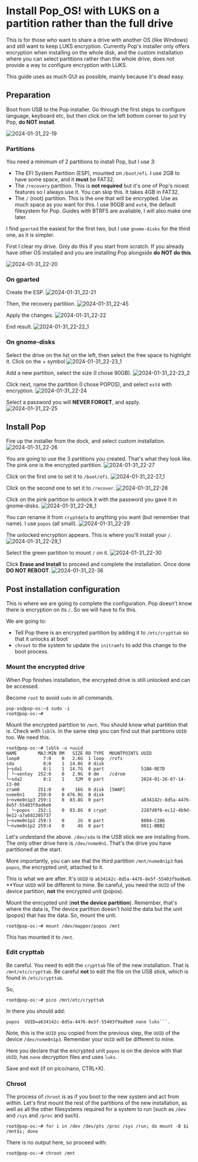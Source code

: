 # Install Pop_OS! with LUKS on a partition rather than the full drive
This is for those who want to share a drive with another OS (like Windows) and still want to keep LUKS encryption.
Currently Pop's installer only offers encryption when installing on the whole disk, and the custom installation where you can select partitions rather than the whole drive, does not provide a way to configure encryption with LUKS.

This guide uses as much GUI as possible, mainly because it's dead easy.

## Preparation

Boot from USB to the Pop installer. Go through the first steps to configure language, keyboard etc, but then click on the left bottom corner to just try Pop, **do NOT install**.

![2024-01-31_22-19](https://github.com/spxak1/weywot/assets/29977030/973d2a18-7609-429a-8fa5-a8684fe0cdaa)


### Partitions

You need a minimum of 2 partitions to install Pop, but I use 3:
* The EFI System Partition (ESP), mounted on ```/boot/efi```. I use 2GB to have some space, and it **must** be FAT32.
* The ```/recovery``` partition. This is **not required** but it's one of Pop's nicest features so I always use it. You can skip this. It takes 4GB in FAT32.
* The ```/``` (root) partition. This is the one that will be encrypted. Use as much space as you want for this. I use 90GB and ```ext4```, the default filesystem for Pop. Guides with BTRFS are available, I will  also make one later.

I find ```gparted``` the easiest for the first two, but I use ```gnome-disks``` for the third one, as it is simpler.

First I clear my drive. Only do this if you start from scratch. If you already have other OS installed and you are installing Pop alongside **do NOT do this**.

![2024-01-31_22-20](https://github.com/spxak1/weywot/assets/29977030/6445386f-f8c0-4ca4-a52a-9e6c937d4ac3)


### On gparted

Create the ESP.
![2024-01-31_22-21](https://github.com/spxak1/weywot/assets/29977030/d6035c7a-1274-4ca4-a01d-86828688434a)

Then, the recovery partition.
![2024-01-31_22-45](https://github.com/spxak1/weywot/assets/29977030/c536c266-d4c2-4d2c-bb77-098c51753a4a)

Apply the changes.
![2024-01-31_22-22](https://github.com/spxak1/weywot/assets/29977030/a099d541-d65a-4ca5-8208-8b35f3a07d4c)

End result.
![2024-01-31_22-22_1](https://github.com/spxak1/weywot/assets/29977030/53c28615-b833-4f1e-90c9-2bafc3aa3abb)


### On gnome-disks

Select the drive on the list on the left, then select the free space to highlight it. Click on the + symbol
![2024-01-31_22-23_1](https://github.com/spxak1/weywot/assets/29977030/b41f8913-fdd0-4f18-a37e-cdddaa1e55a5)

Add a new partition, select the size (I chose 90GB).
![2024-01-31_22-23_2](https://github.com/spxak1/weywot/assets/29977030/0925472f-18dd-4e84-9c2b-c839f47278d2)

Click next, name the partition (I chose POPOS), and select ```ext4``` with encryption.
![2024-01-31_22-24](https://github.com/spxak1/weywot/assets/29977030/5eba80e1-0a60-4833-81b6-b87d4a89d63a)

Select a password you will **NEVER FORGET**, and apply.
![2024-01-31_22-25](https://github.com/spxak1/weywot/assets/29977030/ce725041-b95a-4223-9e64-b1858b097141)

## Install Pop
Fire up the installer from the dock, and select custom installation.
![2024-01-31_22-26](https://github.com/spxak1/weywot/assets/29977030/6b4d8973-21a2-4605-af39-64ab6d595ca7)

You are going to use the 3 partitions you created. That's what they look like. The pink one is the encrypted partition.
![2024-01-31_22-27](https://github.com/spxak1/weywot/assets/29977030/d067a96e-2ce1-413e-99e9-c8510cc6a304)

Click on the first one to set it to ```/boot/efi```.
![2024-01-31_22-27_1](https://github.com/spxak1/weywot/assets/29977030/6200b70f-509c-444a-8575-dc009a358cd7)

Click on the second one to set it to ```/recover```.
![2024-01-31_22-28](https://github.com/spxak1/weywot/assets/29977030/d2a2d231-de91-4c32-af08-c2a536eef88f)

Click on the pink partition to unlock it with the password you gave it in gnome-disks.
![2024-01-31_22-28_1](https://github.com/spxak1/weywot/assets/29977030/cc016660-b73b-45a9-b13a-baa67816acb7)

You can rename it from ```cryptdata``` to anything you want (but remember that name). I use ```popos``` (all small).
![2024-01-31_22-29](https://github.com/spxak1/weywot/assets/29977030/9d361896-3bf6-4045-bfa3-3eea90adcbe3)

The unlocked encryption appears. This is where you'll install your ```/```.
![2024-01-31_22-29_1](https://github.com/spxak1/weywot/assets/29977030/843feee1-ba8d-4d37-a857-fb9913947fa0)

Select the green partition to mount ```/``` on it.
![2024-01-31_22-30](https://github.com/spxak1/weywot/assets/29977030/5045976a-21d5-46a2-978f-3c86d36bfecf)

Click **Erase and Install** to proceed and complete the installation. Once done **DO NOT REBOOT**.
![2024-01-31_22-36](https://github.com/spxak1/weywot/assets/29977030/c6603952-a6f3-4f77-8882-82978c559a5f)


## Post installation configuration
This is where we are going to complete the configuration. Pop doesn't know there is encryption on its ```/```. 
So we will have to fix this. 

We are going to:
* Tell Pop there is an encrypted partition by adding it to ```/etc/crypttab``` so that it unlocks at boot
* ```chroot``` to the system to update the ```initramfs``` to add this change to the boot process.

### Mount the encrypted drive

When Pop finishes installation, the encrypted drive is still unlocked and can be accessed. 

Become ```root``` to avoid ```sudo``` in all commands.

~~~
pop-os@pop-os:~$ sudo -i
root@pop-os:~# 
~~~

Mount the encrypted partition to ```/mnt```. You should know what partition that is. Check with ```lsblk```. 
In the same step you can find out that partitions ```UUID``` too. We need this.

~~~
root@pop-os:~# lsblk -o +uuid
NAME        MAJ:MIN RM   SIZE RO TYPE  MOUNTPOINTS UUID
loop0         7:0    0   2.6G  1 loop  /rofs       
sda           8:0    1  14.8G  0 disk              
├─sda1        8:1    1  14.7G  0 part              51BA-0E7D
│ └─ventoy  252:0    0   2.9G  0 dm    /cdrom      
└─sda2        8:2    1    32M  0 part              2024-01-26-07-14-13-00
zram0       251:0    0    16G  0 disk  [SWAP]      
nvme0n1     259:0    0 476.9G  0 disk              
├─nvme0n1p3 259:1    0  83.8G  0 part              a634142c-8d5a-4476-8e5f-55403f9ad6e0
│ └─popos   252:1    0  83.8G  0 crypt             2287d8f6-ec12-4b9d-9e12-a7a692205737
├─nvme0n1p1 259:3    0     2G  0 part              8004-C286
└─nvme0n1p2 259:4    0     4G  0 part              8011-BBB2
~~~

Let's undestand the above. ```/dev/sda``` is the USB stick we are installing from. 
The only other drive here is ```/dev/nvme0n1```. That's the drive you have partitioned at the start.

More importantly, you can see that the third partition ```/mnt/nvme0n1p3``` has ```popos```, the encrypted unit, attached to it.

This is what we are after. It's ```UUID``` is ```a634142c-8d5a-4476-8e5f-55403f9ad6e0```. **Your ```UUID``` will be different to mine.
Be careful, you need the ```UUID``` of the device partition, **not** the encrypted unit (popos). 

Mount the enrcypted unit (**not the device partition**). Remember, that's where the data is, The device partition doesn't hold the data but the unit (popos) that has the data. So, mount the unit.

~~~
root@pop-os:~# mount /dev/mapper/popos /mnt
~~~

This has mounted it to ```/mnt```. 


### Edit crypttab

Be careful. You need to edit the ```crypttab``` file of the new installation. That is ```/mnt/etc/crypttab```. 
Be careful **not** to edit the file on the USB stick, which is found in ```/etc/crypttab```. 

So, 
~~~
root@pop-os:~# pico /mnt/etc/crypttab 
~~~
In there you should add:
~~~
popos  UUID=a634142c-8d5a-4476-8e5f-55403f9ad6e0 none luks```.
~~~
Note, this is the ```UUID``` you copied from the previous step, the ```UUID``` of the device ```/dev/nvme0n1p3```. Remember your ```UUID``` will be different to mine.

Here you declare that the encrypted unit ```popos``` is on the device with that ```UUID```, has ```none``` decryption files and uses ```luks```.

Save and exit (if on pico/nano, CTRL+X).

### Chroot

The process of ```chroot``` is as if you boot to the new system and act from within. 
Let's first mount the rest of the partitions of the new installation, as well as all the other filesystems required for a system to run (such as ```/dev``` and ```/sys``` and ```/proc``` and such).

~~~
root@pop-os:~# for i in /dev /dev/pts /proc /sys /run; do mount -B $i /mnt$i; done
~~~

There is no output here, so proceed with:
~~~
root@pop-os:~# chroot /mnt













